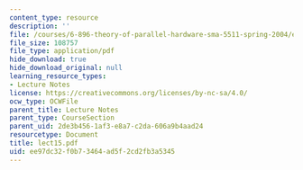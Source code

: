 ```yaml
---
content_type: resource
description: ''
file: /courses/6-896-theory-of-parallel-hardware-sma-5511-spring-2004/ee97dc32f0b73464ad5f2cd2fb3a5345_lect15.pdf
file_size: 108757
file_type: application/pdf
hide_download: true
hide_download_original: null
learning_resource_types:
- Lecture Notes
license: https://creativecommons.org/licenses/by-nc-sa/4.0/
ocw_type: OCWFile
parent_title: Lecture Notes
parent_type: CourseSection
parent_uid: 2de3b456-1af3-e8a7-c2da-606a9b4aad24
resourcetype: Document
title: lect15.pdf
uid: ee97dc32-f0b7-3464-ad5f-2cd2fb3a5345
---
```

